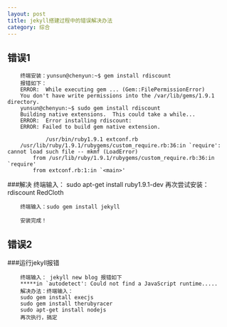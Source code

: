 ```yaml
---
layout: post
title: jekyll搭建过程中的错误解决办法
category: 综合
---
```



错误1
------

		终端安装：yunsun@chenyun:~$ gem install rdiscount
		报错如下：
		ERROR:  While executing gem ... (Gem::FilePermissionError)
	    You don't have write permissions into the /var/lib/gems/1.9.1 directory.
		yunsun@chenyun:~$ sudo gem install rdiscount
		Building native extensions.  This could take a while...
		ERROR:  Error installing rdiscount:
		ERROR: Failed to build gem native extension.

		        /usr/bin/ruby1.9.1 extconf.rb
		/usr/lib/ruby/1.9.1/rubygems/custom_require.rb:36:in `require': cannot load such file -- mkmf (LoadError)
			from /usr/lib/ruby/1.9.1/rubygems/custom_require.rb:36:in `require'
			from extconf.rb:1:in `<main>'

###解决
		终端输入：
		sudo apt-get install ruby1.9.1-dev
		再次尝试安装：
		 rdiscount RedCloth

		终端输入：sudo gem install jekyll

		安装完成！

错误2
--------

###运行jekyll报错

		终端输入： jekyll new blog 报错如下
		*****in `autodetect': Could not find a JavaScript runtime.....
		解决办法：终端输入：
		sudo gem install execjs
		sudo gem install therubyracer
		sudo apt-get install nodejs
		再次执行，搞定


